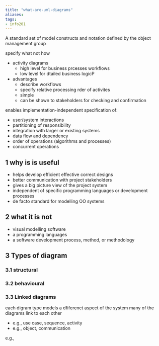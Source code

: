 ```yaml
---
title: "what-are-uml-diagrams"
aliases: 
tags: 
- info201
---
```


A standard set of model constructs and notation defined by the object management group

specify what not how

- activity diagrams
	- high level for business prcesses workflows
	- low level for dtailed business logicP
- advantages
	-  describe workflows
	- specify relative processing rder of activites
	- simple
	- can be shown to stakeholders for checking and confirmation

enables implementation-independent specification of:
- user/system interactions
- partitioning of responsibility
- integration with larger or existing systems
- data flow and dependency
- order of operations (algorithms and processes)
- concurrent operations

## 1 why is is useful
- helps develop efficient effective correct designs
- better communication with project stakeholders
- gives a big picture view of the project system
- independent of specific programming languages or development processes
- de facto standard for modelling OO systems

## 2 what it is not
- visual modelling software
- a programming languages
- a software development process, method, or methodology

## 3 Types of diagram
### 3.1 structural

[](https://i.imgur.com/zS15EFj.png#invert)

### 3.2 behavioural

[](https://i.imgur.com/4lj2QIt.png#invert)

### 3.3 Linked diagrams
each digram type models a dfiferenct aspect of the system
many of the diagrams link to each other
- e.g., use case, sequence, activity
- e.g., object, communication

e.g.,
